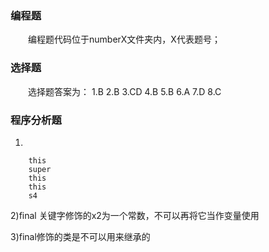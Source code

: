 ### 编程题
&#8195;&#8195;编程题代码位于numberX文件夹内，X代表题号；  
### 选择题
&#8195;&#8195;选择题答案为：
1.B 
2.B
3.CD
4.B
5.B
6.A
7.D
8.C

### 程序分析题

1)

        this
        super
        this
        this
        s4

2)final 关键字修饰的x2为一个常数，不可以再将它当作变量使用


3)final修饰的类是不可以用来继承的